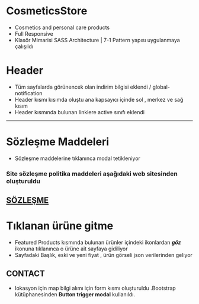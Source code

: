 # CosmeticsStore
  - Cosmetics and personal care products
  - Full Responsive
  - Klasör Mimarisi SASS Architecture | 7-1 Pattern yapısı uygulanmaya çalışıldı
  
# **Header**
  - Tüm sayfalarda görünencek olan indirim bilgisi eklendi / global-notification
  - Header kısmı kısımda oluştu ana kapsayıcı içinde sol , merkez ve sağ kısım 
  - Header kısmında bulunan linklere active sınıfı eklendi 

---
# Sözleşme Maddeleri 
- Sözleşme maddelerine tıklanınca modal tetikleniyor 
### Site sözleşme politika maddeleri aşağıdaki web sitesinden oluşturuldu 
[SÖZLEŞME](https://www.privacypolicyonline.com/)
---
# Tıklanan ürüne gitme
 - Featured Products kısmında bulunan ürünler içindeki ikonlardan ***göz*** ikonuna tıklanınca o ürüne ait sayfaya gidiliyor 
 - Sayfadaki Başlık, eski ve yeni fiyat , ürün görseli json verilerinden geliyor 

## CONTACT
- lokasyon için map bilgi alımı için form kısmı oluşturuldu .Bootstrap kütüphanesinden **Button trigger modal** kullanıldı. 
